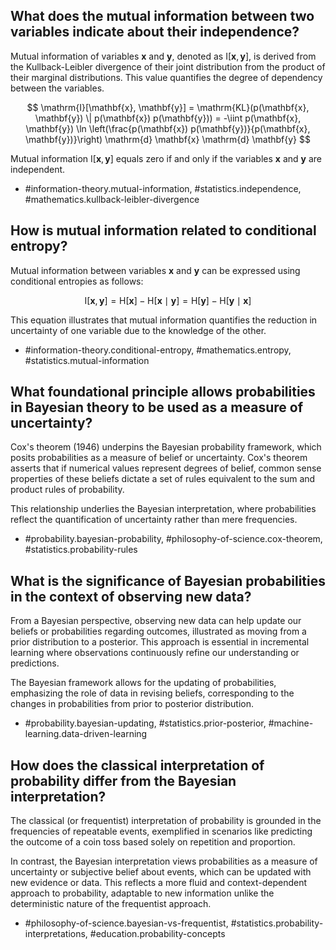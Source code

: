 ## What does the mutual information between two variables indicate about their independence?
   
Mutual information of variables $\mathbf{x}$ and $\mathbf{y}$, denoted as $\mathrm{I}[\mathbf{x}, \mathbf{y}]$, is derived from the Kullback-Leibler divergence of their joint distribution from the product of their marginal distributions. This value quantifies the degree of dependency between the variables.

$$
\mathrm{I}[\mathbf{x}, \mathbf{y}] = \mathrm{KL}(p(\mathbf{x}, \mathbf{y}) \| p(\mathbf{x}) p(\mathbf{y})) = -\iint p(\mathbf{x}, \mathbf{y}) \ln \left(\frac{p(\mathbf{x}) p(\mathbf{y})}{p(\mathbf{x}, \mathbf{y})}\right) \mathrm{d} \mathbf{x} \mathrm{d} \mathbf{y}
$$

Mutual information $\mathrm{I}[\mathbf{x}, \mathbf{y}]$ equals zero if and only if the variables $\mathbf{x}$ and $\mathbf{y}$ are independent.

- #information-theory.mutual-information, #statistics.independence, #mathematics.kullback-leibler-divergence

## How is mutual information related to conditional entropy?

Mutual information between variables $\mathbf{x}$ and $\mathbf{y}$ can be expressed using conditional entropies as follows:

$$
\mathrm{I}[\mathbf{x}, \mathbf{y}]=\mathrm{H}[\mathbf{x}]-\mathrm{H}[\mathbf{x} \mid \mathbf{y}]=\mathrm{H}[\mathbf{y}]-\mathrm{H}[\mathbf{y} \mid \mathbf{x}]
$$

This equation illustrates that mutual information quantifies the reduction in uncertainty of one variable due to the knowledge of the other.

- #information-theory.conditional-entropy, #mathematics.entropy, #statistics.mutual-information

## What foundational principle allows probabilities in Bayesian theory to be used as a measure of uncertainty?
  
Cox's theorem (1946) underpins the Bayesian probability framework, which posits probabilities as a measure of belief or uncertainty. Cox's theorem asserts that if numerical values represent degrees of belief, common sense properties of these beliefs dictate a set of rules equivalent to the sum and product rules of probability.

This relationship underlies the Bayesian interpretation, where probabilities reflect the quantification of uncertainty rather than mere frequencies.

- #probability.bayesian-probability, #philosophy-of-science.cox-theorem, #statistics.probability-rules

## What is the significance of Bayesian probabilities in the context of observing new data?

From a Bayesian perspective, observing new data can help update our beliefs or probabilities regarding outcomes, illustrated as moving from a prior distribution to a posterior. This approach is essential in incremental learning where observations continuously refine our understanding or predictions.

The Bayesian framework allows for the updating of probabilities, emphasizing the role of data in revising beliefs, corresponding to the changes in probabilities from prior to posterior distribution.

- #probability.bayesian-updating, #statistics.prior-posterior, #machine-learning.data-driven-learning

## How does the classical interpretation of probability differ from the Bayesian interpretation?
  
The classical (or frequentist) interpretation of probability is grounded in the frequencies of repeatable events, exemplified in scenarios like predicting the outcome of a coin toss based solely on repetition and proportion.

In contrast, the Bayesian interpretation views probabilities as a measure of uncertainty or subjective belief about events, which can be updated with new evidence or data. This reflects a more fluid and context-dependent approach to probability, adaptable to new information unlike the deterministic nature of the frequentist approach.

- #philosophy-of-science.bayesian-vs-frequentist, #statistics.probability-interpretations, #education.probability-concepts